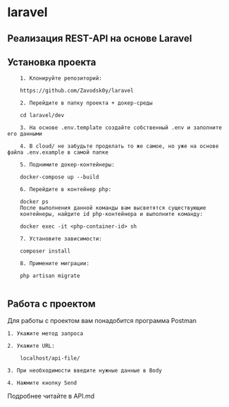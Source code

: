 # laravel

## Реализация REST-API  на основе Laravel

## Установка проекта

```
    1. Клонируйте репозиторий:
   
    https://github.com/Zavodsk0y/laravel
    
    2. Перейдите в папку проекта + докер-среды
    
    cd laravel/dev
    
    3. На основе .env.template создайте собственный .env и заполните его данными
    
    4. В cloud/ не забудьте проделать то же самое, но уже на основе файла .env.example в самой папке
    
    5. Поднимите докер-контейнеры:
    
    docker-compose up --build
    
    6. Перейдите в контейнер php:
    
    docker ps
    После выполнения данной команды вам высветятся существующие 
    контейнеры, найдите id php-контейнера и выполните команду:
    
    docker exec -it <php-container-id> sh
    
    7. Установите зависимости:
    
    composer install
    
    8. Примените миграции:
    
    php artisan migrate
 
```

## Работа с проектом

Для работы с проектом вам понадобится программа Postman

```
1. Укажите метод запроса

2. Укажите URL:

    localhost/api-file/
    
3. При необходимости введите нужные данные в Body
    
4. Нажмите кнопку Send
```

Подробнее читайте в API.md

